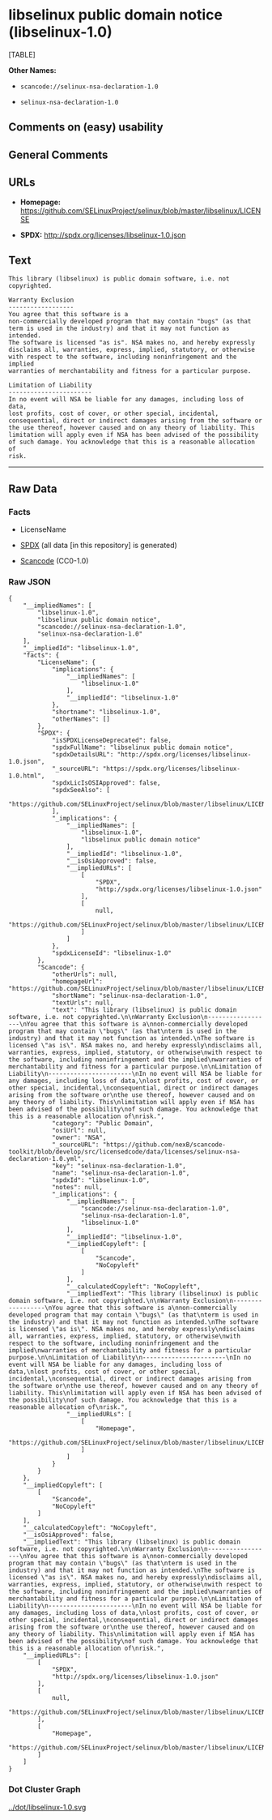 libselinux public domain notice (libselinux-1.0)
================================================

[TABLE]

**Other Names:**

-   `scancode://selinux-nsa-declaration-1.0`

-   `selinux-nsa-declaration-1.0`

Comments on (easy) usability
----------------------------

General Comments
----------------

URLs
----

-   **Homepage:**
    https://github.com/SELinuxProject/selinux/blob/master/libselinux/LICENSE

-   **SPDX:** http://spdx.org/licenses/libselinux-1.0.json

Text
----

    This library (libselinux) is public domain software, i.e. not copyrighted.

    Warranty Exclusion
    ------------------
    You agree that this software is a
    non-commercially developed program that may contain "bugs" (as that
    term is used in the industry) and that it may not function as intended.
    The software is licensed "as is". NSA makes no, and hereby expressly
    disclaims all, warranties, express, implied, statutory, or otherwise
    with respect to the software, including noninfringement and the implied
    warranties of merchantability and fitness for a particular purpose.

    Limitation of Liability
    -----------------------
    In no event will NSA be liable for any damages, including loss of data,
    lost profits, cost of cover, or other special, incidental,
    consequential, direct or indirect damages arising from the software or
    the use thereof, however caused and on any theory of liability. This
    limitation will apply even if NSA has been advised of the possibility
    of such damage. You acknowledge that this is a reasonable allocation of
    risk.

------------------------------------------------------------------------

Raw Data
--------

### Facts

-   LicenseName

-   [SPDX](https://spdx.org/licenses/libselinux-1.0.html "SPDX") (all
    data \[in this repository\] is generated)

-   [Scancode](https://github.com/nexB/scancode-toolkit/blob/develop/src/licensedcode/data/licenses/selinux-nsa-declaration-1.0.yml "Scancode")
    (CC0-1.0)

### Raw JSON

    {
        "__impliedNames": [
            "libselinux-1.0",
            "libselinux public domain notice",
            "scancode://selinux-nsa-declaration-1.0",
            "selinux-nsa-declaration-1.0"
        ],
        "__impliedId": "libselinux-1.0",
        "facts": {
            "LicenseName": {
                "implications": {
                    "__impliedNames": [
                        "libselinux-1.0"
                    ],
                    "__impliedId": "libselinux-1.0"
                },
                "shortname": "libselinux-1.0",
                "otherNames": []
            },
            "SPDX": {
                "isSPDXLicenseDeprecated": false,
                "spdxFullName": "libselinux public domain notice",
                "spdxDetailsURL": "http://spdx.org/licenses/libselinux-1.0.json",
                "_sourceURL": "https://spdx.org/licenses/libselinux-1.0.html",
                "spdxLicIsOSIApproved": false,
                "spdxSeeAlso": [
                    "https://github.com/SELinuxProject/selinux/blob/master/libselinux/LICENSE"
                ],
                "_implications": {
                    "__impliedNames": [
                        "libselinux-1.0",
                        "libselinux public domain notice"
                    ],
                    "__impliedId": "libselinux-1.0",
                    "__isOsiApproved": false,
                    "__impliedURLs": [
                        [
                            "SPDX",
                            "http://spdx.org/licenses/libselinux-1.0.json"
                        ],
                        [
                            null,
                            "https://github.com/SELinuxProject/selinux/blob/master/libselinux/LICENSE"
                        ]
                    ]
                },
                "spdxLicenseId": "libselinux-1.0"
            },
            "Scancode": {
                "otherUrls": null,
                "homepageUrl": "https://github.com/SELinuxProject/selinux/blob/master/libselinux/LICENSE",
                "shortName": "selinux-nsa-declaration-1.0",
                "textUrls": null,
                "text": "This library (libselinux) is public domain software, i.e. not copyrighted.\n\nWarranty Exclusion\n------------------\nYou agree that this software is a\nnon-commercially developed program that may contain \"bugs\" (as that\nterm is used in the industry) and that it may not function as intended.\nThe software is licensed \"as is\". NSA makes no, and hereby expressly\ndisclaims all, warranties, express, implied, statutory, or otherwise\nwith respect to the software, including noninfringement and the implied\nwarranties of merchantability and fitness for a particular purpose.\n\nLimitation of Liability\n-----------------------\nIn no event will NSA be liable for any damages, including loss of data,\nlost profits, cost of cover, or other special, incidental,\nconsequential, direct or indirect damages arising from the software or\nthe use thereof, however caused and on any theory of liability. This\nlimitation will apply even if NSA has been advised of the possibility\nof such damage. You acknowledge that this is a reasonable allocation of\nrisk.",
                "category": "Public Domain",
                "osiUrl": null,
                "owner": "NSA",
                "_sourceURL": "https://github.com/nexB/scancode-toolkit/blob/develop/src/licensedcode/data/licenses/selinux-nsa-declaration-1.0.yml",
                "key": "selinux-nsa-declaration-1.0",
                "name": "selinux-nsa-declaration-1.0",
                "spdxId": "libselinux-1.0",
                "notes": null,
                "_implications": {
                    "__impliedNames": [
                        "scancode://selinux-nsa-declaration-1.0",
                        "selinux-nsa-declaration-1.0",
                        "libselinux-1.0"
                    ],
                    "__impliedId": "libselinux-1.0",
                    "__impliedCopyleft": [
                        [
                            "Scancode",
                            "NoCopyleft"
                        ]
                    ],
                    "__calculatedCopyleft": "NoCopyleft",
                    "__impliedText": "This library (libselinux) is public domain software, i.e. not copyrighted.\n\nWarranty Exclusion\n------------------\nYou agree that this software is a\nnon-commercially developed program that may contain \"bugs\" (as that\nterm is used in the industry) and that it may not function as intended.\nThe software is licensed \"as is\". NSA makes no, and hereby expressly\ndisclaims all, warranties, express, implied, statutory, or otherwise\nwith respect to the software, including noninfringement and the implied\nwarranties of merchantability and fitness for a particular purpose.\n\nLimitation of Liability\n-----------------------\nIn no event will NSA be liable for any damages, including loss of data,\nlost profits, cost of cover, or other special, incidental,\nconsequential, direct or indirect damages arising from the software or\nthe use thereof, however caused and on any theory of liability. This\nlimitation will apply even if NSA has been advised of the possibility\nof such damage. You acknowledge that this is a reasonable allocation of\nrisk.",
                    "__impliedURLs": [
                        [
                            "Homepage",
                            "https://github.com/SELinuxProject/selinux/blob/master/libselinux/LICENSE"
                        ]
                    ]
                }
            }
        },
        "__impliedCopyleft": [
            [
                "Scancode",
                "NoCopyleft"
            ]
        ],
        "__calculatedCopyleft": "NoCopyleft",
        "__isOsiApproved": false,
        "__impliedText": "This library (libselinux) is public domain software, i.e. not copyrighted.\n\nWarranty Exclusion\n------------------\nYou agree that this software is a\nnon-commercially developed program that may contain \"bugs\" (as that\nterm is used in the industry) and that it may not function as intended.\nThe software is licensed \"as is\". NSA makes no, and hereby expressly\ndisclaims all, warranties, express, implied, statutory, or otherwise\nwith respect to the software, including noninfringement and the implied\nwarranties of merchantability and fitness for a particular purpose.\n\nLimitation of Liability\n-----------------------\nIn no event will NSA be liable for any damages, including loss of data,\nlost profits, cost of cover, or other special, incidental,\nconsequential, direct or indirect damages arising from the software or\nthe use thereof, however caused and on any theory of liability. This\nlimitation will apply even if NSA has been advised of the possibility\nof such damage. You acknowledge that this is a reasonable allocation of\nrisk.",
        "__impliedURLs": [
            [
                "SPDX",
                "http://spdx.org/licenses/libselinux-1.0.json"
            ],
            [
                null,
                "https://github.com/SELinuxProject/selinux/blob/master/libselinux/LICENSE"
            ],
            [
                "Homepage",
                "https://github.com/SELinuxProject/selinux/blob/master/libselinux/LICENSE"
            ]
        ]
    }

### Dot Cluster Graph

[../dot/libselinux-1.0.svg](../dot/libselinux-1.0.svg "../dot/libselinux-1.0.svg")
